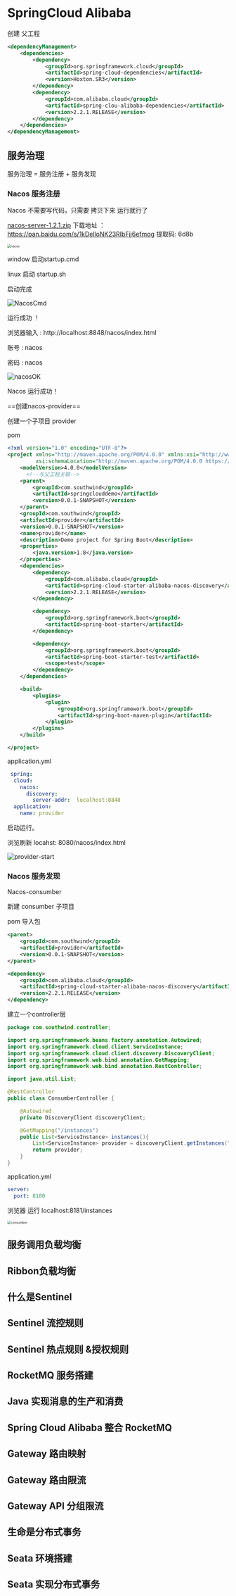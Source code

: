 #  SpringCloud Alibaba

创建 父工程   

~~~xml
<dependencyManagement>
    <dependencies>
        <dependency>
            <groupId>org.springframework.cloud</groupId>
            <artifactId>spring-cloud-dependencies</artifactId>
            <version>Hoxton.SR3</version>
        </dependency>
        <dependency>
            <groupId>com.alibaba.cloud</groupId>
            <artifactId>spring-clou-alibaba-dependencies</artifactId>
            <version>2.2.1.RELEASE</version>
        </dependency>
    </dependencies>
</dependencyManagement>
~~~




## 服务治理


服务治理 = 服务注册 + 服务发现



### Nacos 服务注册

 Nacos 不需要写代码，只需要 拷贝下来 运行就行了

[nacos-server-1.2.1.zip](https://pan.baidu.com/s/1kDelloNK23RIbFjj6efmqg)
下载地址 ： https://pan.baidu.com/s/1kDelloNK23RIbFjj6efmqg
提取码: 6d8b



<img src="D:\typora\JAVA-MD\srpingCloudImages\nacos.png" alt="nacos" style="zoom:50%;" />



window 启动startup.cmd

linux   启动 startup.sh



启动完成

![NacosCmd](D:\typora\JAVA-MD\srpingCloudImages\NacosCmd.png)



运行成功 ！

浏览器输入 : http://localhost:8848/nacos/index.html 

账号 : nacos

密码 : nacos

![nacosOK](D:\typora\JAVA-MD\srpingCloudImages\nacosOK.png)

Nacos 运行成功！



==创建nacos-provider==

创建一个子项目 provider 

pom

~~~xml
<?xml version="1.0" encoding="UTF-8"?>
<project xmlns="http://maven.apache.org/POM/4.0.0" xmlns:xsi="http://www.w3.org/2001/XMLSchema-instance"
         xsi:schemaLocation="http://maven.apache.org/POM/4.0.0 https://maven.apache.org/xsd/maven-4.0.0.xsd">
    <modelVersion>4.0.0</modelVersion>
      <!--与父工程关联-->
    <parent>
        <groupId>com.southwind</groupId>
        <artifactId>springclouddemo</artifactId>
        <version>0.0.1-SNAPSHOT</version>
    </parent>
    <groupId>com.southwind</groupId>
    <artifactId>provider</artifactId>
    <version>0.0.1-SNAPSHOT</version>
    <name>provider</name>
    <description>Demo project for Spring Boot</description>
    <properties>
        <java.version>1.8</java.version>
    </properties>
    <dependencies>
        <dependency>
            <groupId>com.alibaba.cloud</groupId>
            <artifactId>spring-cloud-starter-alibaba-nacos-discovery</artifactId>
            <version>2.2.1.RELEASE</version>
        </dependency>

        <dependency>
            <groupId>org.springframework.boot</groupId>
            <artifactId>spring-boot-starter</artifactId>
        </dependency>

        <dependency>
            <groupId>org.springframework.boot</groupId>
            <artifactId>spring-boot-starter-test</artifactId>
            <scope>test</scope>
        </dependency>
    </dependencies>

    <build>
        <plugins>
            <plugin>
                <groupId>org.springframework.boot</groupId>
                <artifactId>spring-boot-maven-plugin</artifactId>
            </plugin>
        </plugins>
    </build>

</project>
~~~



application.yml

~~~yml
 spring:
  cloud:
    nacos:
      discovery:
        server-addr:  localhost:8848
  application:
    name: provider   
~~~



启动运行。

浏览刷新 locahst: 8080/nacos/index.html



![provider-start](D:\typora\JAVA-MD\srpingCloudImages\provider-start.png)







### Nacos 服务发现

Nacos-consumber

新建 consumber 子项目

pom  导入包

~~~xml
<parent>
    <groupId>com.southwind</groupId>
    <artifactId>provider</artifactId>
    <version>0.0.1-SNAPSHOT</version>
</parent>

<dependency>
    <groupId>com.alibaba.cloud</groupId>
    <artifactId>spring-cloud-starter-alibaba-nacos-discovery</artifactId>
    <version>2.2.1.RELEASE</version>
</dependency>
~~~



建立一个controller层

~~~java
package com.southwind.controller;

import org.springframework.beans.factory.annotation.Autowired;
import org.springframework.cloud.client.ServiceInstance;
import org.springframework.cloud.client.discovery.DiscoveryClient;
import org.springframework.web.bind.annotation.GetMapping;
import org.springframework.web.bind.annotation.RestController;

import java.util.List;

@RestController
public class ConsumberController {

    @Autowired
    private DiscoveryClient discoveryClient;

    @GetMapping("/instances")
    public List<ServiceInstance> instances(){
        List<ServiceInstance> provider = discoveryClient.getInstances("provider");
        return provider;
    }
}
~~~



application.yml

~~~yml
server:
  port: 8180
~~~



浏览器 运行 localhost:8181/instances



<img src="D:\typora\JAVA-MD\srpingCloudImages\consumber.png" alt="consumber" style="zoom:50%;" />









## 服务调用负载均衡

































## Ribbon负载均衡











## 什么是Sentinel













## Sentinel 流控规则







## Sentinel 热点规则 &授权规则











## RocketMQ 服务搭建













## Java 实现消息的生产和消费







## Spring Cloud Alibaba 整合 RocketMQ





## Gateway 路由映射









## Gateway 路由限流









## Gateway API  分组限流











## 生命是分布式事务





## Seata 环境搭建







## Seata 实现分布式事务











































